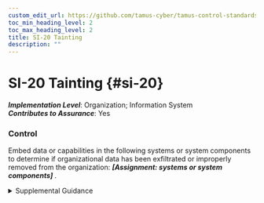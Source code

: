 ```yaml
---
custom_edit_url: https://github.com/tamus-cyber/tamus-control-standards/tree/main/content/tamus.edu/TAMUS_profile.yaml
toc_min_heading_level: 2
toc_max_heading_level: 2
title: SI-20 Tainting
description: ""
---
```


# SI-20 Tainting {#si-20}

_**Implementation Level**_: Organization; Information System\
_**Contributes to Assurance**_: Yes

### Control

Embed data or capabilities in the following systems or system components to determine if organizational data has been exfiltrated or improperly removed from the organization: <strong title="si-20_odp"> <em>[Assignment: systems or system components]</em> </strong>.


<details><summary>Supplemental Guidance</summary>Many cyber-attacks target organizational information, or information that the organization holds on behalf of other entities (e.g., personally identifiable information), and exfiltrate that data. In addition, insider attacks and erroneous user procedures can remove information from the system that is in violation of the organizational policies. Tainting approaches can range from passive to active. A passive tainting approach can be as simple as adding false email names and addresses to an internal database. If the organization receives email at one of the false email addresses, it knows that the database has been compromised. Moreover, the organization knows that the email was sent by an unauthorized entity, so any packets it includes potentially contain malicious code, and that the unauthorized entity may have potentially obtained a copy of the database. Another tainting approach can include embedding false data or steganographic data in files to enable the data to be found via open-source analysis. Finally, an active tainting approach can include embedding software in the data that is able to "call home," thereby alerting the organization to its "capture," and possibly its location, and the path by which it was exfiltrated or removed.</details>
